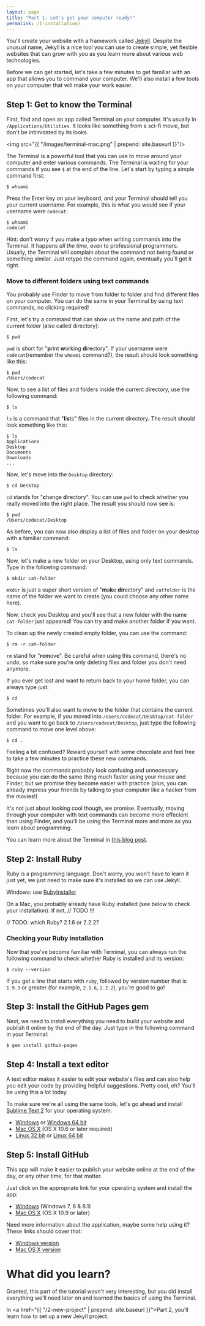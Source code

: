 ```yaml
---
layout: page
title: "Part 1: Let's get your computer ready!"
permalink: /1-installation/
---
```


You'll create your website with a framework called <a href="http://jekyllrb.com" target="_blank">Jekyll</a>. Despite the unusual name, Jekyll is a nice tool you can use to create simple, yet flexible websites that can grow with you as you learn more about various web technologies. 

Before we can get started, let's take a few minutes to get familiar with an app that allows you to command your computer. We'll also install a few tools on your computer that will make your work easier.

## Step 1: Get to know the Terminal

First, find and open an app called Terminal on your computer. It's usually in `/Applications/Utilities`. It looks like something from a sci-fi movie, but don't be intimidated by its looks.

<img src="{{ "/images/terminal-mac.png" | prepend: site.baseurl }}"/>

The Terminal is a powerful tool that you can use to move around your computer and enter various commands. The Terminal is waiting for your commands if you see `$` at the end of the line. Let's start by typing a simple command first:

	$ whoami

Press the Enter key on your keyboard, and your Terminal should tell you your current username. For example, this is what you would see if your username were `codecat`:

	$ whoami
	codecat

<div class="hint">
Hint: don't worry if you make a typo when writing commands into the Terminal. It happens <em>all the time</em>, even to professional programmers. Usually, the Terminal will complain about the command not being found or something similar. Just retype the command again, eventually you'll get it right.
</div>

### Move to different folders using text commands

You probably use Finder to move from folder to folder and find different files on your computer. You can do the same in your Terminal by using text commands, no clicking required!

First, let's try a command that can show us the name and path of the current folder (also called directory):

	$ pwd

`pwd` is short for "**p**rint **w**orking **d**irectory". If your username were `codecat`(remember the `whoami` command?), the result should look something like this:

	$ pwd
	/Users/codecat

Now, to see a list of files and folders inside the current directory, use the following command:

	$ ls

`ls` is a command that "**l**i**s**ts" files in the current directory. The result should look something like this:

	$ ls
	Applications
	Desktop
	Documents
	Downloads
	...

Now, let's move into the `Desktop` directory:

	$ cd Desktop

`cd` stands for "**c**hange **d**irectory". You can use `pwd` to check whether you really moved into the right place. The result you should now see is:

	$ pwd
	/Users/codecat/Desktop

As before, you can now also display a list of files and folder on your desktop with a familiar command:

	$ ls

Now, let's make a new folder on your Desktop, using only text commands. Type in the following command:

	$ mkdir cat-folder

`mkdir` is just a super short version of "**m**a**k**e **dir**ectory" and `catfolder` is the name of the folder we want to create (you could choose any other name here). 

Now, check you Desktop and you'll see that a new folder with the name `cat-folder` just appeared! You can try and make another folder if you want.

To clean up the newly created empty folder, you can use the command:

	$ rm -r cat-folder

`rm` stand for "**r**e**m**ove". Be careful when using this command, there's no undo, so make sure you're only deleting files and folder you don't need anymore.

If you ever get lost and want to return back to your home folder, you can always type just:

	$ cd

Sometimes you'll also want to move to the folder that contains the current folder. For example, if you moved into `/Users/codecat/Desktop/cat-folder` and you want to go back to `/Users/codecat/Desktop`, just type the following command to move one level above:

	$ cd .

Feeling a bit confused? Reward yourself with some chocolate and feel free to take a few minutes to practice these new commands.

Right now the commands probably look confusing and unnecessary because you can do the same thing much faster using your mouse and Finder, but we promise they become easier with practice (plus, you can already impress your friends by talking to your computer like a hacker from the movies!)

It's not just about looking cool though, we promise. Eventually, moving through your computer with text commands can become more effecient than using Finder, and you'll be using the Terminal more and more as you learn about programming.

<div class="more">
You can learn more about the Terminal in <a href="http://blog.teamtreehouse.com/introduction-to-the-mac-os-x-command-line" target="_blank">this blog post</a>.
</div>

## Step 2: Install Ruby

Ruby is a programming language. Don't worry, you won't have to learn it just yet, we just need to make sure it's installed so we can use Jekyll. 

Windows: use <a href="http://rubyinstaller.org/downloads/" target="_blank">RubyInstaller</a> 

On a Mac, you probably already have Ruby installed (see below to check your installation). If not, // TODO !!!

// TODO: which Ruby? 2.1.6 or 2.2.2? 

### Checking your Ruby installation

Now that you've become familiar with Terminal, you can always run the following command to check whether Ruby is installed and its version:

	$ ruby --version  

If you get a line that starts with `ruby`, followed by version number that is `1.9.3` or greater (for example, `2.1.6`, `2.2.2`), you're good to go!

## Step 3: Install the GitHub Pages gem

Next, we need to install everything you need to build your website and publish it online by the end of the day. Just type in the following command in your Terminal:

	$ gem install github-pages

## Step 4: Install a text editor

A text editor makes it easier to edit your website's files and can also help you edit your code by providing helpful suggestions. Pretty cool, eh? You'll be using this a lot today.

To make sure we're all using the same tools, let's go ahead and install <a href="http://www.sublimetext.com/2" target="_blank">Sublime Text 2</a> for your operating system:

- <a href="http://c758482.r82.cf2.rackcdn.com/Sublime%20Text%202.0.2%20Setup.exe" target="_blank">Windows</a> or <a href="http://c758482.r82.cf2.rackcdn.com/Sublime%20Text%202.0.2%20x64%20Setup.exe" target="_blank">Windows 64 bit</a>
- <a href="http://c758482.r82.cf2.rackcdn.com/Sublime%20Text%202.0.2.dmg" target="_blank">Mac OS X</a> (OS X 10.6 or later required)
- <a href="http://c758482.r82.cf2.rackcdn.com/Sublime%20Text%202.0.2.tar.bz2" target="_blank">Linux 32 bit</a> or <a href="http://c758482.r82.cf2.rackcdn.com/Sublime%20Text%202.0.2%20x64.tar.bz2" target="_blank">Linux 64 bit</a>

## Step 5: Install GitHub

This app will make it easier to publish your website online at the end of the day, or any other time, for that matter.

Just click on the appropriate link for your operating system and install the app:

- <a href="https://windows.github.com" target="_blank">Windows</a> (Windows 7, 8 & 8.1)
- <a href="https://mac.github.com/" target="_blank">Mac OS X</a> (OS X 10.9 or later)

Need more information about the application, maybe some help using it? These links should cover that:

- <a href="https://windows.github.com/help.html" target="_blank">Windows version</a>
- <a href="https://mac.github.com/help.html" target="_blank">Mac OS X version</a>

# What did you learn?

Granted, this part of the tutorial wasn't very interesting, but you did install everything we'll need later on and learned the basics of using the Terminal.

In <a href="{{ "/2-new-project" | prepend: site.baseurl }}">Part 2</a>, you'll learn how to set up a new Jekyll project.
